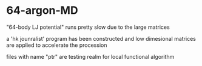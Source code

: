 # 64-argon-MD
"64-body LJ potential" runs pretty slow due to the large matrices

a 'hk jounralist' program has been constructed and low dimesional matrices are applied to accelerate the procession

files with name "ptr" are testing realm for local functional algorithm
